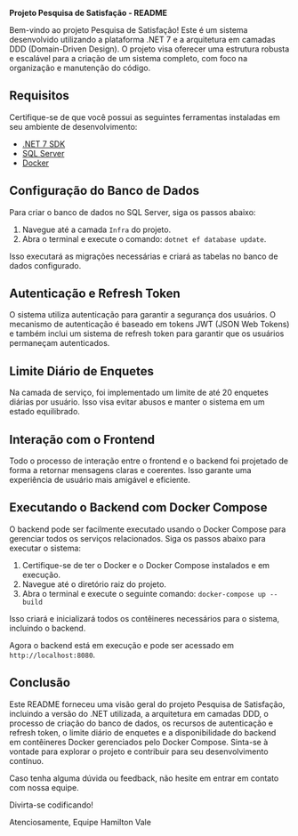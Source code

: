 **Projeto Pesquisa de Satisfação - README**

Bem-vindo ao projeto Pesquisa de Satisfação! Este é um sistema desenvolvido utilizando a plataforma .NET 7 e a arquitetura em camadas DDD (Domain-Driven Design). O projeto visa oferecer uma estrutura robusta e escalável para a criação de um sistema completo, com foco na organização e manutenção do código.

## Requisitos

Certifique-se de que você possui as seguintes ferramentas instaladas em seu ambiente de desenvolvimento:

- [.NET 7 SDK](https://dotnet.microsoft.com/download/dotnet/7.0)
- [SQL Server](https://www.microsoft.com/en-us/sql-server/sql-server-downloads)
- [Docker](https://www.docker.com/get-started)

## Configuração do Banco de Dados

Para criar o banco de dados no SQL Server, siga os passos abaixo:

1. Navegue até a camada `Infra` do projeto.
2. Abra o terminal e execute o comando: `dotnet ef database update`.

Isso executará as migrações necessárias e criará as tabelas no banco de dados configurado.

## Autenticação e Refresh Token

O sistema utiliza autenticação para garantir a segurança dos usuários. O mecanismo de autenticação é baseado em tokens JWT (JSON Web Tokens) e também inclui um sistema de refresh token para garantir que os usuários permaneçam autenticados.

## Limite Diário de Enquetes

Na camada de serviço, foi implementado um limite de até 20 enquetes diárias por usuário. Isso visa evitar abusos e manter o sistema em um estado equilibrado.

## Interação com o Frontend

Todo o processo de interação entre o frontend e o backend foi projetado de forma a retornar mensagens claras e coerentes. Isso garante uma experiência de usuário mais amigável e eficiente.

## Executando o Backend com Docker Compose

O backend pode ser facilmente executado usando o Docker Compose para gerenciar todos os serviços relacionados. Siga os passos abaixo para executar o sistema:

1. Certifique-se de ter o Docker e o Docker Compose instalados e em execução.
2. Navegue até o diretório raiz do projeto.
3. Abra o terminal e execute o seguinte comando: `docker-compose up --build`

Isso criará e inicializará todos os contêineres necessários para o sistema, incluindo o backend.

Agora o backend está em execução e pode ser acessado em `http://localhost:8080`.

## Conclusão

Este README forneceu uma visão geral do projeto Pesquisa de Satisfação, incluindo a versão do .NET utilizada, a arquitetura em camadas DDD, o processo de criação do banco de dados, os recursos de autenticação e refresh token, o limite diário de enquetes e a disponibilidade do backend em contêineres Docker gerenciados pelo Docker Compose. Sinta-se à vontade para explorar o projeto e contribuir para seu desenvolvimento contínuo.

Caso tenha alguma dúvida ou feedback, não hesite em entrar em contato com nossa equipe.

Divirta-se codificando!

Atenciosamente,
Equipe Hamilton Vale
